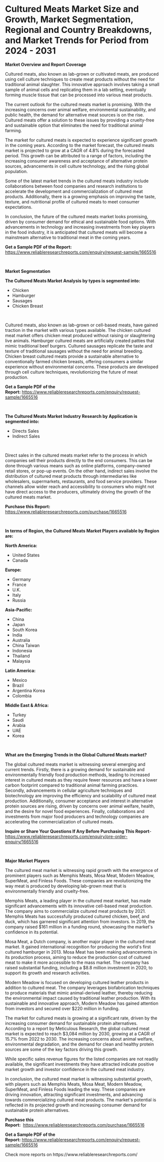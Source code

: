<p><h1>Cultured Meats Market Size and Growth, Market Segmentation, Regional and Country Breakdowns, and Market Trends for Period from 2024 -  2031</h1></p><p><strong>Market Overview and Report Coverage</strong></p>
<p><p>Cultured meats, also known as lab-grown or cultivated meats, are produced using cell culture techniques to create meat products without the need for traditional animal slaughter. This innovative approach involves taking a small sample of animal cells and replicating them in a lab setting, eventually forming muscle tissue that can be processed into various meat products.</p><p>The current outlook for the cultured meats market is promising. With the increasing concerns over animal welfare, environmental sustainability, and public health, the demand for alternative meat sources is on the rise. Cultured meats offer a solution to these issues by providing a cruelty-free and sustainable option that eliminates the need for traditional animal farming.</p><p>The market for cultured meats is expected to experience significant growth in the coming years. According to the market forecast, the cultured meats market is projected to grow at a CAGR of 4.8% during the forecasted period. This growth can be attributed to a range of factors, including the increasing consumer awareness and acceptance of alternative protein sources, advancements in cell culture technology, and the rising global population.</p><p>Some of the latest market trends in the cultured meats industry include collaborations between food companies and research institutions to accelerate the development and commercialization of cultured meat products. Additionally, there is a growing emphasis on improving the taste, texture, and nutritional profile of cultured meats to meet consumer expectations.</p><p>In conclusion, the future of the cultured meats market looks promising, driven by consumer demand for ethical and sustainable food options. With advancements in technology and increasing investments from key players in the food industry, it is anticipated that cultured meats will become a mainstream alternative to traditional meat in the coming years.</p></p>
<p><strong>Get a Sample PDF of the Report:</strong> <a href="https://www.reliableresearchreports.com/enquiry/request-sample/1665516">https://www.reliableresearchreports.com/enquiry/request-sample/1665516</a></p>
<p>&nbsp;</p>
<p><strong>Market Segmentation</strong></p>
<p><strong>The Cultured Meats Market Analysis by types is segmented into:</strong></p>
<p><ul><li>Chicken</li><li>Hamburger</li><li>Sausages</li><li>Chicken Breast</li></ul></p>
<p>&nbsp;</p>
<p><p>Cultured meats, also known as lab-grown or cell-based meats, have gained traction in the market with various types available. The chicken cultured meat market offers chicken meat produced without raising or slaughtering live animals. Hamburger cultured meats are artificially created patties that mimic traditional beef burgers. Cultured sausages replicate the taste and texture of traditional sausages without the need for animal breeding. Chicken breast cultured meats provide a sustainable alternative to conventionally farmed chicken breasts, offering consumers a similar experience without environmental concerns. These products are developed through cell culture techniques, revolutionizing the future of meat production.</p></p>
<p><strong>Get a Sample PDF of the Report:</strong>&nbsp;<a href="https://www.reliableresearchreports.com/enquiry/request-sample/1665516">https://www.reliableresearchreports.com/enquiry/request-sample/1665516</a></p>
<p>&nbsp;</p>
<p><strong>The Cultured Meats Market Industry Research by Application is segmented into:</strong></p>
<p><ul><li>Directs Sales</li><li>Indirect Sales</li></ul></p>
<p>&nbsp;</p>
<p><p>Direct sales in the cultured meats market refer to the process in which companies sell their products directly to the end consumers. This can be done through various means such as online platforms, company-owned retail stores, or pop-up events. On the other hand, indirect sales involve the distribution of cultured meat products through intermediaries like wholesalers, supermarkets, restaurants, and food service providers. These channels allow wider reach and accessibility to consumers who might not have direct access to the producers, ultimately driving the growth of the cultured meats market.</p></p>
<p><strong>Purchase this Report:</strong>&nbsp; <a href="https://www.reliableresearchreports.com/purchase/1665516">https://www.reliableresearchreports.com/purchase/1665516</a></p>
<p>&nbsp;</p>
<p><strong>In terms of Region, the Cultured Meats Market Players available by Region are:</strong></p>
<p>
    <p> <strong> North America: </strong>
        <ul>
            <li>United States</li>
            <li>Canada</li>
        </ul>
        </p> 
    <p> <strong> Europe: </strong>
        <ul>
            <li>Germany</li>
            <li>France</li>
            <li>U.K.</li>
            <li>Italy</li>
            <li>Russia</li>
        </ul>
        </p> 
    <p> <strong> Asia-Pacific: </strong>
        <ul>
            <li>China</li>
            <li>Japan</li>
            <li>South Korea</li>
            <li>India</li>
            <li>Australia</li>
            <li>China Taiwan</li>
            <li>Indonesia</li>
            <li>Thailand</li>
            <li>Malaysia</li>
        </ul>
        </p> 
    <p> <strong> Latin America: </strong>
        <ul>
            <li>Mexico</li>
            <li>Brazil</li>
            <li>Argentina Korea</li>
            <li>Colombia</li>
        </ul>
        </p> 
    <p> <strong> Middle East & Africa: </strong>
        <ul>
            <li>Turkey</li>
            <li>Saudi</li>
            <li>Arabia</li>
            <li>UAE</li>
            <li>Korea</li>
        </ul>
    </p>
    </p>
<p>&nbsp;</p>
<p><strong>What are the Emerging Trends in the Global Cultured Meats market?</strong></p>
<p><p>The global cultured meats market is witnessing several emerging and current trends. Firstly, there is a growing demand for sustainable and environmentally friendly food production methods, leading to increased interest in cultured meats as they require fewer resources and have a lower carbon footprint compared to traditional animal farming practices. Secondly, advancements in cellular agriculture techniques and biotechnology are improving the efficiency and scalability of cultured meat production. Additionally, consumer acceptance and interest in alternative protein sources are rising, driven by concerns over animal welfare, health, and the desire for novel food experiences. Finally, collaborations and investments from major food producers and technology companies are accelerating the commercialization of cultured meats.</p></p>
<p><strong>Inquire or Share Your Questions If Any Before Purchasing This Report</strong>- <a href="https://www.reliableresearchreports.com/enquiry/pre-order-enquiry/1665516">https://www.reliableresearchreports.com/enquiry/pre-order-enquiry/1665516</a></p>
<p>&nbsp;</p>
<p><strong>Major Market Players</strong></p>
<p><p>The cultured meat market is witnessing rapid growth with the emergence of prominent players such as Memphis Meats, Mosa Meat, Modern Meadow, SuperMeat, and Finless Foods. These companies are revolutionizing the way meat is produced by developing lab-grown meat that is environmentally friendly and cruelty-free.</p><p>Memphis Meats, a leading player in the cultured meat market, has made significant advancements with its innovative cell-based meat production. The company aims to commercialize cultured meat products by 2021. Memphis Meats has successfully produced cultured chicken, beef, and duck, which has garnered significant attention from investors. In 2019, the company raised $161 million in a funding round, showcasing the market's confidence in its potential.</p><p>Mosa Meat, a Dutch company, is another major player in the cultured meat market. It gained international recognition for producing the world's first cultured hamburger in 2013. Mosa Meat has been making advancements in its production process, aiming to reduce the production cost of cultured meat to make it more accessible to the mass market. The company has raised substantial funding, including a $8.8 million investment in 2020, to support its growth and research activities.</p><p>Modern Meadow is focused on developing cultured leather products in addition to cultured meat. The company leverages biofabrication techniques to produce materials that mimic animal-derived leather, thereby reducing the environmental impact caused by traditional leather production. With its sustainable and innovative approach, Modern Meadow has gained attention from investors and secured over $220 million in funding.</p><p>The market for cultured meats is growing at a significant rate, driven by the increasing consumer demand for sustainable protein alternatives. According to a report by Meticulous Research, the global cultured meat market is expected to reach $3,084 million by 2030, growing at a CAGR of 15.7% from 2022 to 2030. The increasing concerns about animal welfare, environmental degradation, and the demand for clean and healthy protein sources are some of the key factors driving this growth.</p><p>While specific sales revenue figures for the listed companies are not readily available, the significant investments they have attracted indicate positive market growth and investor confidence in the cultured meat industry.</p><p>In conclusion, the cultured meat market is witnessing substantial growth, with players such as Memphis Meats, Mosa Meat, Modern Meadow, SuperMeat, and Finless Foods leading the way. These companies are driving innovation, attracting significant investments, and advancing towards commercializing cultured meat products. The market's potential is reflected in its projected growth and increasing consumer demand for sustainable protein alternatives.</p></p>
<p><strong>Purchase this Report:</strong>&nbsp;&nbsp;<a href="https://www.reliableresearchreports.com/purchase/1665516">https://www.reliableresearchreports.com/purchase/1665516</a></p>
<p></p>
<p><strong>Get a Sample PDF of the Report:</strong>&nbsp;<a href="https://www.reliableresearchreports.com/enquiry/request-sample/1665516">https://www.reliableresearchreports.com/enquiry/request-sample/1665516</a></p>
<p>Check more reports on https://www.reliableresearchreports.com/</p>